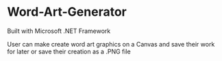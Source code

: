 # Word-Art-Generator
Built with Microsoft .NET Framework

User can make create word art graphics on a Canvas and save their work for later or save their creation as a .PNG file
